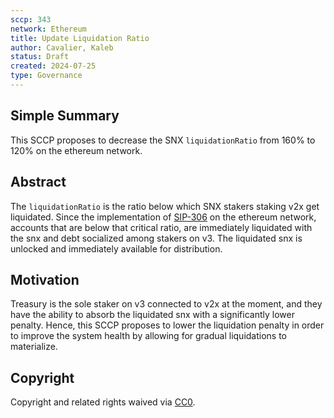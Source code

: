 ```yaml
---
sccp: 343
network: Ethereum
title: Update Liquidation Ratio
author: Cavalier, Kaleb
status: Draft
created: 2024-07-25
type: Governance
---
```


## Simple Summary

<!--"If you can't explain it simply, you don't understand it well enough." Provide a simplified and layman-accessible explanation of the SCCP.-->

This SCCP proposes to decrease the SNX `liquidationRatio` from 160% to 120% on the ethereum network.

## Abstract

<!--A short (~200 word) description of the variable change proposed.-->

The `liquidationRatio` is the ratio below which SNX stakers staking v2x get liquidated. Since the implementation of [SIP-306](https://sips.synthetix.io/sips/sip-306/) on the ethereum network, accounts that are below that critical ratio, are immediately liquidated with the snx and debt socialized among stakers on v3. The liquidated snx is unlocked and immediately available for distribution.

## Motivation

<!--The motivation is critical for SCCPs that want to update variables within Synthetix. It should clearly explain why the existing variable is not incentive aligned. SCCP submissions without sufficient motivation may be rejected outright.-->

Treasury is the sole staker on v3 connected to v2x at the moment, and they have the ability to absorb the liquidated snx with a significantly lower penalty. Hence, this SCCP proposes to lower the liquidation penalty in order to improve the system health by allowing for gradual liquidations to materialize. 

## Copyright

Copyright and related rights waived via [CC0](https://creativecommons.org/publicdomain/zero/1.0/).
